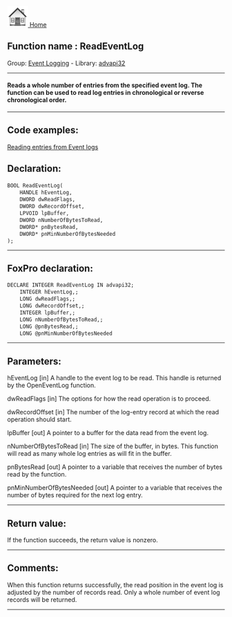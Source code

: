 [<img src="../../images/home.png"> Home ](https://github.com/VFPX/Win32API)  

## Function name : ReadEventLog
Group: [Event Logging](../../functions_group.md#Event_Logging)  -  Library: [advapi32](../../Libraries.md#advapi32)  
***  


#### Reads a whole number of entries from the specified event log. The function can be used to read log entries in chronological or reverse chronological order.
***  


## Code examples:
[Reading entries from Event logs](../../samples/sample_524.md)  

## Declaration:
```foxpro  
BOOL ReadEventLog(
	HANDLE hEventLog,
	DWORD dwReadFlags,
	DWORD dwRecordOffset,
	LPVOID lpBuffer,
	DWORD nNumberOfBytesToRead,
	DWORD* pnBytesRead,
	DWORD* pnMinNumberOfBytesNeeded
);  
```  
***  


## FoxPro declaration:
```foxpro  
DECLARE INTEGER ReadEventLog IN advapi32;
	INTEGER hEventLog,;
	LONG dwReadFlags,;
	LONG dwRecordOffset,;
	INTEGER lpBuffer,;
	LONG nNumberOfBytesToRead,;
	LONG @pnBytesRead,;
	LONG @pnMinNumberOfBytesNeeded  
```  
***  


## Parameters:
hEventLog 
[in] A handle to the event log to be read. This handle is returned by the OpenEventLog function. 

dwReadFlags 
[in] The options for how the read operation is to proceed.

dwRecordOffset 
[in] The number of the log-entry record at which the read operation should start. 

lpBuffer 
[out] A pointer to a buffer for the data read from the event log. 

nNumberOfBytesToRead 
[in] The size of the buffer, in bytes. This function will read as many whole log entries as will fit in the buffer.

pnBytesRead 
[out] A pointer to a variable that receives the number of bytes read by the function. 

pnMinNumberOfBytesNeeded
[out] A pointer to a variable that receives the number of bytes required for the next log entry.   
***  


## Return value:
If the function succeeds, the return value is nonzero.  
***  


## Comments:
When this function returns successfully, the read position in the event log is adjusted by the number of records read. Only a whole number of event log records will be returned.  
  
***  

